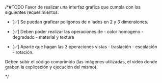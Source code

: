 /\*#TODO
Favor de realizar una interfaz grafica que cumpla con los siguientes requerimientos:

-   [✅] Se puedan graficar poligonos de n lados en 2 y 3 dimensiones.

-   [✅] Deben poder realizar las operaciones de - color homogeno - degradado - material y textura

-   [✅] Aparte que hagan las 3 operaciones vistas - traslación - escalación - rotación.

Deben subir el código comprimido (las imágenes utilizadas, el video donde graben la explicación y ejecución del mismo).

\*/

